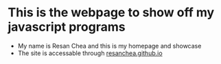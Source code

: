 # This is the webpage to show off my javascript programs
- My name is Resan Chea and this is my homepage and showcase
- The site is accessable through [resanchea.github.io](https://resanchea.github.io/)